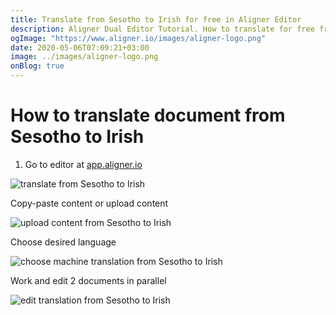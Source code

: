 ```yaml
---
title: Translate from Sesotho to Irish for free in Aligner Editor
description: Aligner Dual Editor Tutorial. How to translate for free from Sesotho to Irish. Aligner is multilingual document management platform. 
ogImage: "https://www.aligner.io/images/aligner-logo.png"
date: 2020-05-06T07:09:21+03:00
image: ../images/aligner-logo.png
onBlog: true
---
```


# How to translate document from Sesotho to Irish

1. Go to editor at [app.aligner.io](https://app.aligner.io "Aligner App web page")

![translate from Sesotho to Irish](../aligner-blank-editor.png "translate from Sesotho to Irish")

Copy-paste content or upload content

![upload content from Sesotho to Irish](../aligner-uploaded-document.png "upload content from Sesotho to Irish")

Choose desired language

![choose machine translation from Sesotho to Irish](../aligner-language-dropdown.png "choose machine translation from Sesotho to Irish")

Work and edit 2 documents in parallel

![edit translation from Sesotho to Irish](../aligner-double-sitded-editor.png "edit translation from Sesotho to Irish")

